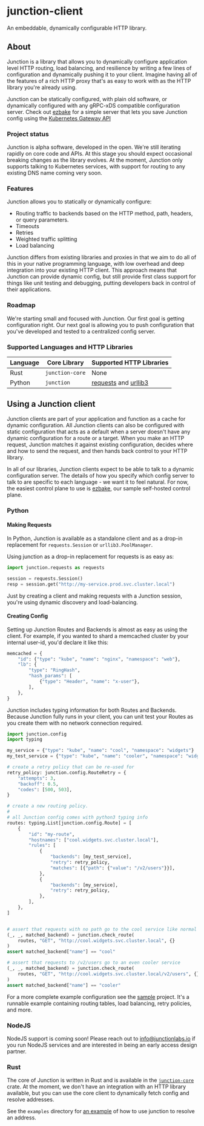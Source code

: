 # junction-client

An embeddable, dynamically configurable HTTP library.

## About

Junction is a library that allows you to dynamically configure application level
HTTP routing, load balancing, and resilience by writing a few lines of
configuration and dynamically pushing it to your client. Imagine having all of
the features of a rich HTTP proxy that's as easy to work with as the HTTP
library you're already using.

Junction can be statically configured, with plain old software, or dynamically
configured with any gRPC-xDS compatible configuration server. Check out [ezbake]
for a simple server that lets you save Junction config using the [Kubernetes
Gateway API][gateway_api]

[ezbake]: https://github.com/junction-labs/ezbake
[gateway_api]: https://gateway-api.sigs.k8s.io/

### Project status

Junction is alpha software, developed in the open. We're still iterating rapidly
on core code and APIs. At this stage you should expect occasional breaking
changes as the library evolves. At the moment, Junction only supports talking to
Kubernetes services, with support for routing to any existing DNS name coming
very soon.

### Features

Junction allows you to statically or dynamically configure:

* Routing traffic to backends based on the HTTP method, path, headers, or query parameters.
* Timeouts
* Retries
* Weighted traffic splitting
* Load balancing

Junction differs from existing libraries and proxies in that we aim to do all of
this in your native programming language, with low overhead and deep integration
into your existing HTTP client. This approach means that Junction can provide
dynamic config, but still provide first class support for things like unit
testing and debugging, putting developers back in control of their applications.

### Roadmap

We're starting small and focused with Junction. Our first goal is getting
configuration right. Our next goal is allowing you to push configuration that
you've developed and tested to a centralized config server.

### Supported Languages and HTTP Libraries

| Language | Core Library      | Supported HTTP Libraries |
|----------|-------------------|--------------------------|
| Rust     | `junction-core`   |  None                    |
| Python   | `junction`        | [requests] and [urllib3] |

[requests]: https://pypi.org/project/requests/
[urllib3]: https://github.com/urllib3/urllib3

## Using a Junction client

Junction clients are part of your application and function as a cache for
dynamic configuration. All Junction clients can also be configured with static
configuration that acts as a default when a server doesn't have any dynamic
configuration for a route or a target. When you make an HTTP request, Junction
matches it against existing configuration, decides where and how to send the
request, and then hands back control to your HTTP library.

In all of our libraries, Junction clients expect to be able to talk to a dynamic
configuration server. The details of how you specify which config server to talk
to are specific to each language - we want it to feel natural. For now, the
easiest control plane to use is
[ezbake](https://github.com/junction-labs/ezbake), our sample self-hosted
control plane.

### Python

#### Making Requests

In Python, Junction is available as a standalone client and as a drop-in replacement
for `requests.Session` or `urllib3.PoolManager`.

Using junction as a drop-in replacement for requests is as easy as:

```python
import junction.requests as requests

session = requests.Session()
resp = session.get("http://my-service.prod.svc.cluster.local")
```

Just by creating a client and making requests with a Junction session, you're using
dynamic discovery and load-balancing.

#### Creating Config

Setting up Junction Routes and Backends is almost as easy as using the client.
For example, if you wanted to shard a memcached cluster by your internal user-id,
you'd declare it like this:

```python
memcached = {
    "id": {"type": "kube", "name": "nginx", "namespace": "web"},
    "lb": {
        "type": "RingHash",
        "hash_params": [
            {"type": "Header", "name": "x-user"},
        ],
    },
}
```

Junction includes typing information for both Routes and Backends. Because Junction
fully runs in your client, you can unit test your Routes as you create them with no
network connection required.

```python
import junction.config
import typing

my_service = {"type": "kube", "name": "cool", "namespace": "widgets"}
my_test_service = {"type": "kube", "name": "cooler", "namespace": "widgets"}

# create a retry policy that can be re-used for
retry_policy: junction.config.RouteRetry = {
    "attempts": 3,
    "backoff": 0.5,
    "codes": [500, 503],
}

# create a new routing policy.
#
# all Junction config comes with python3 typing info
routes: typing.List[junction.config.Route] = [
    {
        "id": "my-route",
        "hostnames": ["cool.widgets.svc.cluster.local"],
        "rules": [
            {
                "backends": [my_test_service],
                "retry": retry_policy,
                "matches": [{"path": {"value": "/v2/users"}}],
            },
            {
                "backends": [my_service],
                "retry": retry_policy,
            },
        ],
    },
]


# assert that requests with no path go to the cool service like normal
(_, _, matched_backend) = junction.check_route(
    routes, "GET", "http://cool.widgets.svc.cluster.local", {}
)
assert matched_backend["name"] == "cool"

# assert that requests to /v2/users go to an even cooler service
(_, _, matched_backend) = junction.check_route(
    routes, "GET", "http://cool.widgets.svc.cluster.local/v2/users", {}
)
assert matched_backend["name"] == "cooler"
```

For a more complete example configuration see the [sample] project. It's a
runnable example containing routing tables, load balancing, retry policies, and
more.

[sample]: https://github.com/junction-labs/junction-client/tree/main/junction-python/samples/routing-and-load-balancing

### NodeJS

NodeJS support is coming soon! Please reach out to
[info@junctionlabs.io](mailto:info@junctionlabs.io) if you run NodeJS services
and are interested in being an early access design partner.

### Rust

The core of Junction is written in Rust and is available in the
[`junction-core`](https://github.com/junction-labs/junction-client/tree/main/crates/junction-core)
crate. At the moment, we don't have an integration with an HTTP library
available, but you can use the core client to dynamically fetch config and
resolve addresses.

See the `examples` directory for [an
example](https://github.com/junction-labs/junction-client/blob/main/crates/junction-core/examples/get-endpoints.rs)
of how to use junction to resolve an address.
